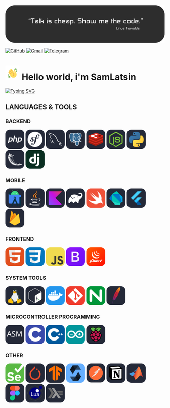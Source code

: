 
<img src="https://github.com/SamLatsin/SamLatsin/blob/main/header.png" />

[![GitHub](https://img.shields.io/badge/GitHub-%40SamLatsin-239a3b.svg)](https://github.com/SamLatsin)
[![Gmail](https://img.shields.io/badge/Gmail-sam.latsin@gmail.com-c71610.svg)](mailto:sam.latsin@gmail.com)
[![Telegram](https://img.shields.io/badge/Telegram-%40kukuruza32-229ED9.svg)](https://t.me/kukuruza32)

# <img draggable="false" src="gifs/wave.gif" alt="Hi" height="45" width="45"/> Hello world, i'm SamLatsin
[![Typing SVG](https://readme-typing-svg.demolab.com?font=Poppins&size=22&pause=1000&color=70A4FC&center=true&width=435&lines=Full+stack+app+developer;Always+learning+new+things;3%2B+years+of+coding+experience)](https://git.io/typing-svg)

## LANGUAGES & TOOLS

### BACKEND
<p align="left"> 
  <a href="https://www.php.net/" target="_blank"> <img src="https://github.com/SamLatsin/SamLatsin/blob/main/skills/PHP-Dark.svg" alt="php" width="60" height="60"/></a>  
  <a href="https://symfony.com/" target="_blank"> <img src="https://github.com/SamLatsin/SamLatsin/blob/main/skills/Symfony-Dark.svg" alt="symfony" width="60" height="60"/></a> 
  <a href="https://www.mysql.com/" target="_blank"> <img src="https://github.com/SamLatsin/SamLatsin/blob/main/skills/MySQL-Dark.svg" alt="mysql" width="60" height="60"/></a> 
  <a href="https://www.postgresql.org/" target="_blank"> <img src="https://github.com/SamLatsin/SamLatsin/blob/main/skills/PostgreSQL-Dark.svg" alt="postgesql" width="60" height="60"/></a> 
  <a href="https://redis.io/" target="_blank"> <img src="https://github.com/SamLatsin/SamLatsin/blob/main/skills/Redis-Dark.svg" alt="redis" width="60" height="60"/></a> 
  <a href="https://nodejs.org/en/" target="_blank"> <img src="https://github.com/SamLatsin/SamLatsin/blob/main/skills/NodeJS-Dark.svg" alt="nodejs" width="60" height="60"/></a> 
  <a href="https://www.python.org/" target="_blank"> <img src="https://github.com/SamLatsin/SamLatsin/blob/main/skills/Python-Dark.svg" alt="python" width="60" height="60"/></a> 
  <a href="https://flask.palletsprojects.com/en/2.2.x/" target="_blank"> <img src="https://github.com/SamLatsin/SamLatsin/blob/main/skills/Flask-Dark.svg" alt="flask" width="60" height="60"/></a> 
  <a href="https://www.djangoproject.com/" target="_blank"> <img src="https://github.com/SamLatsin/SamLatsin/blob/main/skills/Django.svg" alt="django" width="60" height="60"/></a> 
</p>

### MOBILE
<p align="left"> 
  <a href="https://developer.android.com" target="_blank"> <img src="https://github.com/SamLatsin/SamLatsin/blob/main/skills/AndroidStudio-Dark.svg" alt="android" width="60" height="60"/></a> 
  <a href="https://www.java.com/" target="_blank"> <img src="https://github.com/SamLatsin/SamLatsin/blob/main/skills/Java-Dark.svg" alt="java" width="60" height="60"/></a> 
  <a href="https://kotlinlang.org/" target="_blank"> <img src="https://github.com/SamLatsin/SamLatsin/blob/main/skills/Kotlin-Dark.svg" alt="kotlin" width="60" height="60"/></a> 
  <a href="https://gradle.org/" target="_blank"> <img src="https://github.com/SamLatsin/SamLatsin/blob/main/skills/Gradle-Dark.svg" alt="gradle" width="60" height="60"/></a> 
  <a href="https://www.apple.com/swift/" target="_blank"> <img src="https://github.com/SamLatsin/SamLatsin/blob/main/skills/Swift.svg" alt="swift" width="60" height="60"/></a> 
  <a href="https://dart.dev/" target="_blank"> <img src="https://github.com/SamLatsin/SamLatsin/blob/main/skills/Dart-Dark.svg" alt="dart" width="60" height="60"/></a> 
  <a href="https://flutter.dev/" target="_blank"> <img src="https://github.com/SamLatsin/SamLatsin/blob/main/skills/Flutter-Dark.svg" alt="flutter" width="60" height="60"/></a> 
  <a href="https://firebase.google.com/" target="_blank"> <img src="https://github.com/SamLatsin/SamLatsin/blob/main/skills/Firebase-Dark.svg" alt="firebase" width="60" height="60"/></a> 
</p>

### FRONTEND
<p align="left"> 
 <a href="https://www.w3.org/html/" target="_blank"> <img src="https://github.com/SamLatsin/SamLatsin/blob/main/skills/HTML.svg" alt="html" width="60" height="60"/></a> 
  <a href="https://www.w3schools.com/css/" target="_blank"> <img src="https://github.com/SamLatsin/SamLatsin/blob/main/skills/CSS.svg" alt="CSS" width="60" height="60"/></a> 
  <a href="https://www.w3schools.com/js/" target="_blank"> <img src="https://github.com/SamLatsin/SamLatsin/blob/main/skills/JavaScript.svg" alt="javascript" width="60" height="60"/></a> 
  <a href="https://getbootstrap.com/" target="_blank"> <img src="https://github.com/SamLatsin/SamLatsin/blob/main/skills/Bootstrap.svg" alt="bootstrap" width="60" height="60"/></a> 
  <a href="https://jquery.com/" target="_blank"> <img src="https://github.com/SamLatsin/SamLatsin/blob/main/skills/JQuery.svg" alt="jquery" width="60" height="60"/></a> 
</p>

### SYSTEM TOOLS
<p align="left"> 
  <a href="https://kernel.org/" target="_blank"> <img src="https://github.com/SamLatsin/SamLatsin/blob/main/skills/Linux-Dark.svg" alt="linux" width="60" height="60"/></a> 
  <a href="https://www.gnu.org/software/bash/" target="_blank"> <img src="https://github.com/SamLatsin/SamLatsin/blob/main/skills/Bash-Dark.svg" alt="bash" width="60" height="60"/></a> 
  <a href="https://www.docker.com/" target="_blank"> <img src="https://github.com/SamLatsin/SamLatsin/blob/main/skills/Docker.svg" alt="docker" width="60" height="60"/></a> 
  <a href="https://git-scm.com/" target="_blank"> <img src="https://github.com/SamLatsin/SamLatsin/blob/main/skills/Git.svg" alt="git" width="60" height="60"/></a> 
  <a href="https://nginx.org/en/" target="_blank"> <img src="https://github.com/SamLatsin/SamLatsin/blob/main/skills/Nginx.svg" alt="nginx" width="60" height="60"/></a> 
  <a href="https://httpd.apache.org/" target="_blank"> <img src="https://github.com/SamLatsin/SamLatsin/blob/main/skills/apache.svg" alt="apache" width="60" height="60"/></a> 
</p>

### MICROCONTROLLER PROGRAMMING
<p align="left"> 
  <a href="https://www.tutorialspoint.com/assembly_programming/assembly_introduction.htm" target="_blank"> <img src="https://github.com/SamLatsin/SamLatsin/blob/main/skills/asm.svg" alt="assembly" width="60" height="60"/></a> 
  <a href="https://www.cprogramming.com/" target="_blank"> <img src="https://github.com/SamLatsin/SamLatsin/blob/main/skills/C.svg" alt="C" width="60" height="60"/></a> 
  <a href="https://www.w3schools.com/cpp/" target="_blank"> <img src="https://github.com/SamLatsin/SamLatsin/blob/main/skills/CPP.svg" alt="C++" width="60" height="60"/></a> 
  <a href="https://www.arduino.cc/" target="_blank"> <img src="https://github.com/SamLatsin/SamLatsin/blob/main/skills/Arduino.svg" alt="arduino" width="60" height="60"/></a>
  <a href="https://www.raspberrypi.org/" target="_blank"> <img src="https://github.com/SamLatsin/SamLatsin/blob/main/skills/RaspberryPi-Dark.svg" alt="raspberrypi" width="60" height="60"/></a> 
</p>

### OTHER
<p align="left"> 
  <a href="https://www.selenium.dev/" target="_blank"> <img src="https://github.com/SamLatsin/SamLatsin/blob/main/skills/Selenium.svg" alt="selenium" width="60" height="60"/></a> 
  <a href="https://pytorch.org/" target="_blank"> <img src="https://github.com/SamLatsin/SamLatsin/blob/main/skills/PyTorch-Dark.svg" alt="pytorch" width="60" height="60"/></a> 
  <a href="https://www.tensorflow.org/" target="_blank"> <img src="https://github.com/SamLatsin/SamLatsin/blob/main/skills/TensorFlow-Dark.svg" alt="tensorflow" width="60" height="60"/></a> 
  <a href="https://docs.soliditylang.org/" target="_blank"> <img src="https://github.com/SamLatsin/SamLatsin/blob/main/skills/Solidity.svg" alt="solidity" width="60" height="60"/></a> 
  <a href="https://www.postman.com/" target="_blank"> <img src="https://github.com/SamLatsin/SamLatsin/blob/main/skills/postman-dark.svg" alt="postman" width="60" height="60"/></a>
  <a href="https://www.notion.so/" target="_blank"> <img src="https://github.com/SamLatsin/SamLatsin/blob/main/skills/notion.svg" alt="notion" width="60" height="60"/></a> 
  <a href="https://www.mathworks.com/products/matlab.html" target="_blank"> <img src="https://github.com/SamLatsin/SamLatsin/blob/main/skills/Matlab-Dark.svg" alt="matlab" width="60" height="60"/></a> 
  <a href="https://www.figma.com/" target="_blank"> <img src="https://github.com/SamLatsin/SamLatsin/blob/main/skills/Figma-Dark.svg" alt="figma" width="60" height="60"/></a> 
  <a href="https://www.lua.org/" target="_blank"> <img src="https://github.com/SamLatsin/SamLatsin/blob/main/skills/Lua-Dark.svg" alt="lua" width="60" height="60"/></a> 
  <a href="https://www.haskell.org/" target="_blank"> <img src="https://github.com/SamLatsin/SamLatsin/blob/main/skills/Haskell-Dark.svg" alt="haskell" width="60" height="60"/></a> 
</p>

<!--
**SamLatsin/SamLatsin** is a ✨ _special_ ✨ repository because its `README.md` (this file) appears on your GitHub profile.

Here are some ideas to get you started:

- 🔭 I’m currently working on ...
- 🌱 I’m currently learning ...
- 👯 I’m looking to collaborate on ...
- 🤔 I’m looking for help with ...
- 💬 Ask me about ...
- 📫 How to reach me: ...
- 😄 Pronouns: ...
- ⚡ Fun fact: ...
-->

